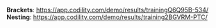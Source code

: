 **Brackets**: https://app.codility.com/demo/results/trainingQ6Q95B-534/  
**Nesting**: https://app.codility.com/demo/results/training2BGVRM-PTC/
